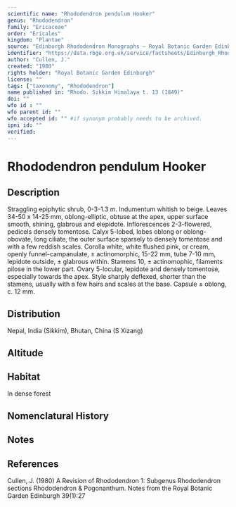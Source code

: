 ```yaml
---
scientific name: "Rhododendron pendulum Hooker"
genus: "Rhododendron"
family: "Ericaceae"
order: "Ericales"
kingdom: "Plantae"
source: "Edinburgh Rhododendron Monographs – Royal Botanic Garden Edinburgh"
identifier: "https://data.rbge.org.uk/service/factsheets/Edinburgh_Rhododendron_Monographs.xhtml"
author: "Cullen, J."
created: "1980"
rights holder: "Royal Botanic Garden Edinburgh"
license: ""
tags: ["taxonomy", "Rhododendron"]
name published in: "Rhodo. Sikkim Himalaya t. 13 (1849)"
doi: ""
wfo id : ""
wfo parent id: ""
wfo accepted id: "" #if synonym probably needs to be archived.                      
ipni id: ""
verified:
---
```


                       

# Rhododendron pendulum Hooker

## Description
Straggling epiphytic shrub, 0-3-1.3 m. Indumentum whitish to beige. Leaves 34-50 x 14-25 mm, oblong-elliptic, obtuse at the apex, upper surface smooth, shining, glabrous and elepidote. Inflorescences 2-3-flowered, pedicels densely tomentose. Calyx 5-lobed, lobes oblong or oblong-obovate, long ciliate, the outer surface sparsely to densely tomentose and with a few reddish scales. Corolla white, white flushed pink, or cream, openly funnel-campanulate, ± actinomorphic, 15-22 mm, tube 7-10 mm, lepidote outside, ± glabrous within. Stamens 10, ± actinomophic, filaments pilose in the lower part. Ovary 5-locular, lepidote and densely tomentose, especially towards the apex. Style sharply deflexed, shorter than the stamens, usually with a few hairs and scales at the base. Capsule ± oblong, c. 12 mm.

## Distribution
Nepal, India (Sikkim), Bhutan, China (S Xizang)

## Altitude


## Habitat
In dense forest

## Nomenclatural History

                       
## Notes


## References

Cullen, J. (1980) A Revision of Rhododendron 1: Subgenus Rhododendron sections Rhododendron & Pogonanthum. Notes from the Royal Botanic Garden Edinburgh 39(1):27
